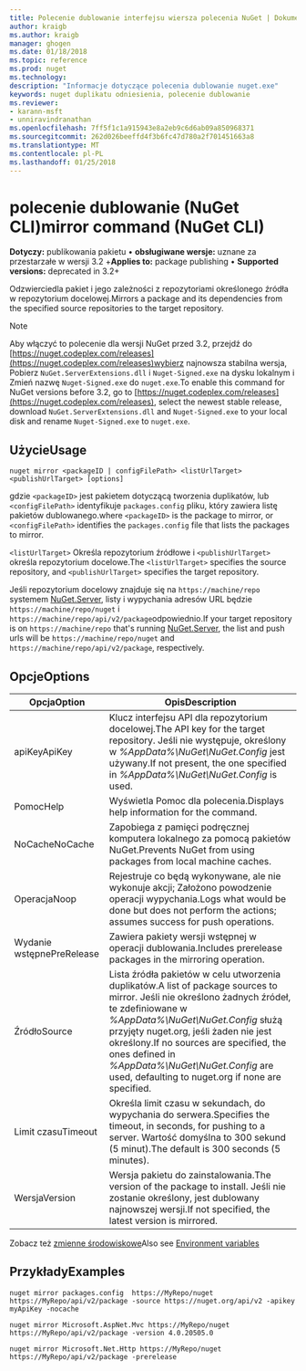 ```yaml
---
title: Polecenie dublowanie interfejsu wiersza polecenia NuGet | Dokumentacja firmy Microsoft
author: kraigb
ms.author: kraigb
manager: ghogen
ms.date: 01/18/2018
ms.topic: reference
ms.prod: nuget
ms.technology: 
description: "Informacje dotyczące polecenia dublowanie nuget.exe"
keywords: nuget duplikatu odniesienia, polecenie dublowanie
ms.reviewer:
- karann-msft
- unniravindranathan
ms.openlocfilehash: 7ff5f1c1a915943e8a2eb9c6d6ab09a850968371
ms.sourcegitcommit: 262d026beeffd4f3b6fc47d780a2f701451663a8
ms.translationtype: MT
ms.contentlocale: pl-PL
ms.lasthandoff: 01/25/2018
---
```

# <a name="mirror-command-nuget-cli"></a><span data-ttu-id="c04d3-104">polecenie dublowanie (NuGet CLI)</span><span class="sxs-lookup"><span data-stu-id="c04d3-104">mirror command (NuGet CLI)</span></span>

<span data-ttu-id="c04d3-105">**Dotyczy:** publikowania pakietu &bullet; **obsługiwane wersje:** uznane za przestarzałe w wersji 3.2 +</span><span class="sxs-lookup"><span data-stu-id="c04d3-105">**Applies to:** package publishing &bullet; **Supported versions:** deprecated in 3.2+</span></span>

<span data-ttu-id="c04d3-106">Odzwierciedla pakiet i jego zależności z repozytoriami określonego źródła w repozytorium docelowej.</span><span class="sxs-lookup"><span data-stu-id="c04d3-106">Mirrors a package and its dependencies from the specified source repositories to the target repository.</span></span>

> [!NOTE]
> <span data-ttu-id="c04d3-107">Aby włączyć to polecenie dla wersji NuGet przed 3.2, przejdź do [https://nuget.codeplex.com/releases](https://nuget.codeplex.com/releases)wybierz najnowsza stabilna wersja, Pobierz `NuGet.ServerExtensions.dll` i `Nuget-Signed.exe` na dysku lokalnym i Zmień nazwę `Nuget-Signed.exe` do `nuget.exe`.</span><span class="sxs-lookup"><span data-stu-id="c04d3-107">To enable this command for NuGet versions before 3.2, go to [https://nuget.codeplex.com/releases](https://nuget.codeplex.com/releases), select the newest stable release, download `NuGet.ServerExtensions.dll` and `Nuget-Signed.exe` to your local disk and rename `Nuget-Signed.exe` to `nuget.exe`.</span></span>

## <a name="usage"></a><span data-ttu-id="c04d3-108">Użycie</span><span class="sxs-lookup"><span data-stu-id="c04d3-108">Usage</span></span>

```cli
nuget mirror <packageID | configFilePath> <listUrlTarget> <publishUrlTarget> [options]
```

<span data-ttu-id="c04d3-109">gdzie `<packageID>` jest pakietem dotyczącą tworzenia duplikatów, lub `<configFilePath>` identyfikuje `packages.config` pliku, który zawiera listę pakietów dublowanego.</span><span class="sxs-lookup"><span data-stu-id="c04d3-109">where `<packageID>` is the package to mirror, or `<configFilePath>` identifies the `packages.config` file that lists the packages to mirror.</span></span>

<span data-ttu-id="c04d3-110">`<listUrlTarget>` Określa repozytorium źródłowe i `<publishUrlTarget>` określa repozytorium docelowe.</span><span class="sxs-lookup"><span data-stu-id="c04d3-110">The `<listUrlTarget>` specifies the source repository, and `<publishUrlTarget>` specifies the target repository.</span></span>

<span data-ttu-id="c04d3-111">Jeśli repozytorium docelowy znajduje się na `https://machine/repo` systemem [NuGet.Server](../hosting-packages/NuGet-Server.md), listy i wypychania adresów URL będzie `https://machine/repo/nuget` i `https://machine/repo/api/v2/package`odpowiednio.</span><span class="sxs-lookup"><span data-stu-id="c04d3-111">If your target repository is on `https://machine/repo` that's running [NuGet.Server](../hosting-packages/NuGet-Server.md), the list and push urls will be `https://machine/repo/nuget` and `https://machine/repo/api/v2/package`, respectively.</span></span>

## <a name="options"></a><span data-ttu-id="c04d3-112">Opcje</span><span class="sxs-lookup"><span data-stu-id="c04d3-112">Options</span></span>

| <span data-ttu-id="c04d3-113">Opcja</span><span class="sxs-lookup"><span data-stu-id="c04d3-113">Option</span></span> | <span data-ttu-id="c04d3-114">Opis</span><span class="sxs-lookup"><span data-stu-id="c04d3-114">Description</span></span> |
| --- | --- |
| <span data-ttu-id="c04d3-115">apiKey</span><span class="sxs-lookup"><span data-stu-id="c04d3-115">ApiKey</span></span> | <span data-ttu-id="c04d3-116">Klucz interfejsu API dla repozytorium docelowej.</span><span class="sxs-lookup"><span data-stu-id="c04d3-116">The API key for the target repository.</span></span> <span data-ttu-id="c04d3-117">Jeśli nie występuje, określony w *%AppData%\NuGet\NuGet.Config* jest używany.</span><span class="sxs-lookup"><span data-stu-id="c04d3-117">If not present,  the one specified in *%AppData%\NuGet\NuGet.Config* is used.</span></span> |
| <span data-ttu-id="c04d3-118">Pomoc</span><span class="sxs-lookup"><span data-stu-id="c04d3-118">Help</span></span> | <span data-ttu-id="c04d3-119">Wyświetla Pomoc dla polecenia.</span><span class="sxs-lookup"><span data-stu-id="c04d3-119">Displays help information for the command.</span></span> |
| <span data-ttu-id="c04d3-120">NoCache</span><span class="sxs-lookup"><span data-stu-id="c04d3-120">NoCache</span></span> | <span data-ttu-id="c04d3-121">Zapobiega z pamięci podręcznej komputera lokalnego za pomocą pakietów NuGet.</span><span class="sxs-lookup"><span data-stu-id="c04d3-121">Prevents NuGet from using packages from local machine caches.</span></span> |
| <span data-ttu-id="c04d3-122">Operacja</span><span class="sxs-lookup"><span data-stu-id="c04d3-122">Noop</span></span> | <span data-ttu-id="c04d3-123">Rejestruje co będą wykonywane, ale nie wykonuje akcji; Założono powodzenie operacji wypychania.</span><span class="sxs-lookup"><span data-stu-id="c04d3-123">Logs what would be done but does not perform the actions; assumes success for push operations.</span></span> |
| <span data-ttu-id="c04d3-124">Wydanie wstępne</span><span class="sxs-lookup"><span data-stu-id="c04d3-124">PreRelease</span></span> | <span data-ttu-id="c04d3-125">Zawiera pakiety wersji wstępnej w operacji dublowania.</span><span class="sxs-lookup"><span data-stu-id="c04d3-125">Includes prerelease packages in the mirroring operation.</span></span> |
| <span data-ttu-id="c04d3-126">Źródło</span><span class="sxs-lookup"><span data-stu-id="c04d3-126">Source</span></span> | <span data-ttu-id="c04d3-127">Lista źródła pakietów w celu utworzenia duplikatów.</span><span class="sxs-lookup"><span data-stu-id="c04d3-127">A list of package sources to mirror.</span></span> <span data-ttu-id="c04d3-128">Jeśli nie określono żadnych źródeł, te zdefiniowane w *%AppData%\NuGet\NuGet.Config* służą przyjęty nuget.org, jeśli żaden nie jest określony.</span><span class="sxs-lookup"><span data-stu-id="c04d3-128">If no sources are specified, the ones defined in *%AppData%\NuGet\NuGet.Config* are used, defaulting to nuget.org if none are specified.</span></span> |
| <span data-ttu-id="c04d3-129">Limit czasu</span><span class="sxs-lookup"><span data-stu-id="c04d3-129">Timeout</span></span> | <span data-ttu-id="c04d3-130">Określa limit czasu w sekundach, do wypychania do serwera.</span><span class="sxs-lookup"><span data-stu-id="c04d3-130">Specifies the timeout, in seconds, for pushing to a server.</span></span> <span data-ttu-id="c04d3-131">Wartość domyślna to 300 sekund (5 minut).</span><span class="sxs-lookup"><span data-stu-id="c04d3-131">The default is 300 seconds (5 minutes).</span></span> |
| <span data-ttu-id="c04d3-132">Wersja</span><span class="sxs-lookup"><span data-stu-id="c04d3-132">Version</span></span> | <span data-ttu-id="c04d3-133">Wersja pakietu do zainstalowania.</span><span class="sxs-lookup"><span data-stu-id="c04d3-133">The version of the package to install.</span></span> <span data-ttu-id="c04d3-134">Jeśli nie zostanie określony, jest dublowany najnowszej wersji.</span><span class="sxs-lookup"><span data-stu-id="c04d3-134">If not specified, the latest version is mirrored.</span></span> |

<span data-ttu-id="c04d3-135">Zobacz też [zmienne środowiskowe](cli-ref-environment-variables.md)</span><span class="sxs-lookup"><span data-stu-id="c04d3-135">Also see [Environment variables](cli-ref-environment-variables.md)</span></span>

## <a name="examples"></a><span data-ttu-id="c04d3-136">Przykłady</span><span class="sxs-lookup"><span data-stu-id="c04d3-136">Examples</span></span>

```cli
nuget mirror packages.config  https://MyRepo/nuget https://MyRepo/api/v2/package -source https://nuget.org/api/v2 -apikey myApiKey -nocache

nuget mirror Microsoft.AspNet.Mvc https://MyRepo/nuget https://MyRepo/api/v2/package -version 4.0.20505.0

nuget mirror Microsoft.Net.Http https://MyRepo/nuget https://MyRepo/api/v2/package -prerelease
```

